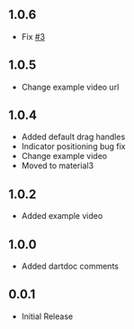 ## 1.0.6
* Fix [#3](https://github.com/OrtakProje-1/reorderable_tabbar/issues/3)
## 1.0.5
* Change example video url
## 1.0.4
* Added default drag handles
* Indicator positioning bug fix
* Change example video
* Moved to material3
## 1.0.2

* Added example video

## 1.0.0

* Added dartdoc comments

## 0.0.1

* Initial Release
